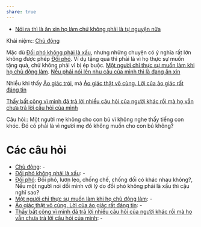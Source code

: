 ```yaml
---
share: true
---
```

- [Nói ra thì là ăn xin họ làm chứ không phải là tự nguyện nữa](../../H%C3%A0nh%20vi/N%C3%B3i%20ra%20th%C3%AC%20l%C3%A0%20%C4%83n%20xin%20h%E1%BB%8D%20l%C3%A0m%20ch%E1%BB%A9%20kh%C3%B4ng%20ph%E1%BA%A3i%20l%C3%A0%20t%E1%BB%B1%20nguy%E1%BB%87n%20n%E1%BB%AFa.md)

Khái niệm:: [Chủ động](../T%C3%ADch%20c%E1%BB%B1c/Ch%E1%BB%A7%20%C4%91%E1%BB%99ng.md)

Mặc dù [Đối phó không phải là xấu](../../Quan%20%C4%91i%E1%BB%83m,%20th%C3%A1i%20%C4%91%E1%BB%99,%20nguy%C3%AAn%20t%E1%BA%AFc%20s%E1%BB%91ng,%20%C4%91i%E1%BB%81u%20m%C3%ACnh%20th%E1%BA%A5y%20ho%E1%BA%B7c%20c%E1%BA%A3m%20nh%E1%BA%ADn/%C4%90%E1%BB%91i%20ph%C3%B3%20kh%C3%B4ng%20ph%E1%BA%A3i%20l%C3%A0%20x%E1%BA%A5u.md), nhưng những chuyện có ý nghĩa rất lớn không được phép [Đối phó](./%C4%90%E1%BB%91i%20ph%C3%B3.md). Ví dụ tặng quà thì phải là vì họ thực sự muốn tặng quà, chứ không phải vì bị ép buộc. [Một người chỉ thực sự muốn làm khi họ chủ động làm](../../Quan%20%C4%91i%E1%BB%83m,%20th%C3%A1i%20%C4%91%E1%BB%99,%20nguy%C3%AAn%20t%E1%BA%AFc%20s%E1%BB%91ng,%20%C4%91i%E1%BB%81u%20m%C3%ACnh%20th%E1%BA%A5y%20ho%E1%BA%B7c%20c%E1%BA%A3m%20nh%E1%BA%ADn/M%E1%BB%99t%20ng%C6%B0%E1%BB%9Di%20ch%E1%BB%89%20th%E1%BB%B1c%20s%E1%BB%B1%20mu%E1%BB%91n%20l%C3%A0m%20khi%20h%E1%BB%8D%20ch%E1%BB%A7%20%C4%91%E1%BB%99ng%20l%C3%A0m.md). [Nếu phải nói lên nhu cầu của mình thì là đang ăn xin](N%E1%BA%BFu%20ph%E1%BA%A3i%20n%C3%B3i%20l%C3%AAn%20nhu%20c%E1%BA%A7u%20c%E1%BB%A7a%20m%C3%ACnh%20th%C3%AC%20l%C3%A0%20%C4%91ang%20%C4%83n%20xin.md) 

Nhiều khi thấy [Ảo giác trói](%E1%BA%A2o%20gi%C3%A1c%20tr%C3%B3i.md), mà [Ảo giác thật vô cùng. Lời của ảo giác rất đáng tin](../../Kh%C3%B3%20kh%C4%83n/%E1%BA%A2o%20gi%C3%A1c/%E1%BA%A2o%20gi%C3%A1c%20th%E1%BA%ADt%20v%C3%B4%20c%C3%B9ng.%20L%E1%BB%9Di%20c%E1%BB%A7a%20%E1%BA%A3o%20gi%C3%A1c%20r%E1%BA%A5t%20%C4%91%C3%A1ng%20tin.md)

[Thấy bất công vì mình đã trả lời nhiều câu hỏi của người khác rồi mà họ vẫn chưa trả lời câu hỏi của mình](../../Quan%20%C4%91i%E1%BB%83m,%20th%C3%A1i%20%C4%91%E1%BB%99,%20nguy%C3%AAn%20t%E1%BA%AFc%20s%E1%BB%91ng,%20%C4%91i%E1%BB%81u%20m%C3%ACnh%20th%E1%BA%A5y%20ho%E1%BA%B7c%20c%E1%BA%A3m%20nh%E1%BA%ADn/Th%E1%BA%A5y%20b%E1%BA%A5t%20c%C3%B4ng%20v%C3%AC%20m%C3%ACnh%20%C4%91%C3%A3%20tr%E1%BA%A3%20l%E1%BB%9Di%20nhi%E1%BB%81u%20c%C3%A2u%20h%E1%BB%8Fi%20c%E1%BB%A7a%20ng%C6%B0%E1%BB%9Di%20kh%C3%A1c%20r%E1%BB%93i%20m%C3%A0%20h%E1%BB%8D%20v%E1%BA%ABn%20ch%C6%B0a%20tr%E1%BA%A3%20l%E1%BB%9Di%20c%C3%A2u%20h%E1%BB%8Fi%20c%E1%BB%A7a%20m%C3%ACnh.md)

Câu hỏi:: Một người mẹ không cho con bú vì không nghe thấy tiếng con khóc. Đó có phải là vì người mẹ đó không muốn cho con bú không?

# Các câu hỏi
- [Chủ động](../T%C3%ADch%20c%E1%BB%B1c/Ch%E1%BB%A7%20%C4%91%E1%BB%99ng.md): \-
- [Đối phó không phải là xấu](../../Quan%20%C4%91i%E1%BB%83m,%20th%C3%A1i%20%C4%91%E1%BB%99,%20nguy%C3%AAn%20t%E1%BA%AFc%20s%E1%BB%91ng,%20%C4%91i%E1%BB%81u%20m%C3%ACnh%20th%E1%BA%A5y%20ho%E1%BA%B7c%20c%E1%BA%A3m%20nh%E1%BA%ADn/%C4%90%E1%BB%91i%20ph%C3%B3%20kh%C3%B4ng%20ph%E1%BA%A3i%20l%C3%A0%20x%E1%BA%A5u.md): \-
- [Đối phó](./%C4%90%E1%BB%91i%20ph%C3%B3.md): Đối phó, lươn lẹo, chống chế, chống đối có khác nhau không?, Nếu một người nói dối mình với lý do đối phó không phải là xấu thì cậu nghĩ sao?
- [Một người chỉ thực sự muốn làm khi họ chủ động làm](../../Quan%20%C4%91i%E1%BB%83m,%20th%C3%A1i%20%C4%91%E1%BB%99,%20nguy%C3%AAn%20t%E1%BA%AFc%20s%E1%BB%91ng,%20%C4%91i%E1%BB%81u%20m%C3%ACnh%20th%E1%BA%A5y%20ho%E1%BA%B7c%20c%E1%BA%A3m%20nh%E1%BA%ADn/M%E1%BB%99t%20ng%C6%B0%E1%BB%9Di%20ch%E1%BB%89%20th%E1%BB%B1c%20s%E1%BB%B1%20mu%E1%BB%91n%20l%C3%A0m%20khi%20h%E1%BB%8D%20ch%E1%BB%A7%20%C4%91%E1%BB%99ng%20l%C3%A0m.md): \-
- [Ảo giác thật vô cùng. Lời của ảo giác rất đáng tin](../../Kh%C3%B3%20kh%C4%83n/%E1%BA%A2o%20gi%C3%A1c/%E1%BA%A2o%20gi%C3%A1c%20th%E1%BA%ADt%20v%C3%B4%20c%C3%B9ng.%20L%E1%BB%9Di%20c%E1%BB%A7a%20%E1%BA%A3o%20gi%C3%A1c%20r%E1%BA%A5t%20%C4%91%C3%A1ng%20tin.md): \-
- [Thấy bất công vì mình đã trả lời nhiều câu hỏi của người khác rồi mà họ vẫn chưa trả lời câu hỏi của mình](../../Quan%20%C4%91i%E1%BB%83m,%20th%C3%A1i%20%C4%91%E1%BB%99,%20nguy%C3%AAn%20t%E1%BA%AFc%20s%E1%BB%91ng,%20%C4%91i%E1%BB%81u%20m%C3%ACnh%20th%E1%BA%A5y%20ho%E1%BA%B7c%20c%E1%BA%A3m%20nh%E1%BA%ADn/Th%E1%BA%A5y%20b%E1%BA%A5t%20c%C3%B4ng%20v%C3%AC%20m%C3%ACnh%20%C4%91%C3%A3%20tr%E1%BA%A3%20l%E1%BB%9Di%20nhi%E1%BB%81u%20c%C3%A2u%20h%E1%BB%8Fi%20c%E1%BB%A7a%20ng%C6%B0%E1%BB%9Di%20kh%C3%A1c%20r%E1%BB%93i%20m%C3%A0%20h%E1%BB%8D%20v%E1%BA%ABn%20ch%C6%B0a%20tr%E1%BA%A3%20l%E1%BB%9Di%20c%C3%A2u%20h%E1%BB%8Fi%20c%E1%BB%A7a%20m%C3%ACnh.md): \-



